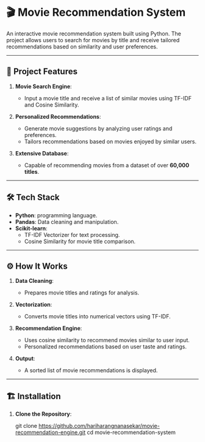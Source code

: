 # 🎬 Movie Recommendation System

An interactive movie recommendation system built using Python. The project allows users to search for movies by title and receive tailored recommendations based on similarity and user preferences.

---

## 🚀 **Project Features**

1. **Movie Search Engine**:
   - Input a movie title and receive a list of similar movies using TF-IDF and Cosine Similarity.

2. **Personalized Recommendations**:
   - Generate movie suggestions by analyzing user ratings and preferences.
   - Tailors recommendations based on movies enjoyed by similar users.

3. **Extensive Database**:
   - Capable of recommending movies from a dataset of over **60,000 titles**.

---

## 🛠️ **Tech Stack**

- **Python**: programming language.
- **Pandas**: Data cleaning and manipulation.
- **Scikit-learn**:
   - TF-IDF Vectorizer for text processing.
   - Cosine Similarity for movie title comparison.

---

## ⚙️ **How It Works**

1. **Data Cleaning**:
   - Prepares movie titles and ratings for analysis.

2. **Vectorization**:
   - Converts movie titles into numerical vectors using TF-IDF.

3. **Recommendation Engine**:
   - Uses cosine similarity to recommend movies similar to user input.
   - Personalized recommendations based on user taste and ratings.

4. **Output**:
   - A sorted list of movie recommendations is displayed.

---

## 🏗️ **Installation**

1. **Clone the Repository**:
   
   git clone https://github.com/hariharangnanasekar/movie-recommendation-engine.git
   cd movie-recommendation-system

